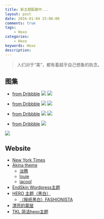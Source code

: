 ```yaml
---
title: 新主题酝酿中...
layout: post
date: 2016-01-04 15:08:00
comments: true
tags: 
    - Hexo
categories: 
    - Hexo
keywords: Hexo
description: 
---
```



> 人们对于“美”，都有着超乎自己想象的执念。

## 图集

 - [from Dribbble](https://dribbble.com/shots/1706854-Nice-Bird-Wordpress-Theme-for-Newspaper-Bloggers-Magazines)
![](https://itimetraveler.github.io/2016/01/04/新主题酝酿中/nice-bird-fullpreview1.jpg)
![](https://itimetraveler.github.io/2016/01/04/新主题酝酿中/nice-bird-fullpreview.jpg)

<!--more-->

- [from Dribbble](https://dribbble.com/shots/1710969-Life-Style-Concept)
![](https://itimetraveler.github.io/2016/01/04/新主题酝酿中/lifestyle_productdetail.png)
![](https://itimetraveler.github.io/2016/01/04/新主题酝酿中/lifestyle_homepage.png)

- [from Dribbble](https://dribbble.com/shots/2823040-Fashion-Website)
![](https://itimetraveler.github.io/2016/01/04/新主题酝酿中/fashion_website_800x600.png)
![](https://itimetraveler.github.io/2016/01/04/新主题酝酿中/atch_web.png)

- [from Dribbble](https://dribbble.com/shots/2665880-EVEN0-magazine-homepage-design)
![](https://itimetraveler.github.io/2016/01/04/新主题酝酿中/1-01.jpg)

![](https://itimetraveler.github.io/2016/01/04/新主题酝酿中/confirm-reservation-full.png)


## Website

- [New York Times](http://www.nytimes.com/)
- [Akina theme](http://www.akina.pw/)
  - [淡腾](http://www.zhangdanteng.com/)
  - [louie](http://i94.me/)
  - [iacool](http://iacool.com/)
- [EndSkin Wordpress主题](https://www.endskin.com/)
- [HERO 主题（黑白）](http://demo.athemes.com/hiero/)
  - [（报纸黑白）FASHIONISTA](http://demo.athemes.com/fashionista/)
- [漂亮的蒙层](http://demo.designwall.com/dw-timeline/#)
- [TKL 简洁hexo主题](http://go.kieran.top/)